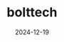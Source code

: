---  
layout: startup_page  
title: "bolttech"  
id: "bolttech.io"  
permalink: "/bolttechbolttech.io12192024/"  
website: "https://bolttech.io/"  
funding_round: "Series C"  
funding_amount: "$100M"  
investors: "Dragon Fund, Baillie Gifford, Generali"  
about: "bolttech is a global insurtech company aiming to build a leading technology-enabled ecosystem for insurance and protection. It connects insurers, distributors, and customers to make buying and selling insurance more efficient, offering a full suite of digital and data-driven capabilities. The company serves customers in over 35 markets across the globe."  
markets: "Insurtech, Insurance, Insurance technology, Device protection, Alternative distribution, Insurance distribution, Insurance exchange, Digital insurance"  
hq: "Singapore, Singapore"  
founded_year: "2020"  
linkedin: "https://www.linkedin.com/company/bolttech"  
twitter: ""  
instagram: ""  
facebook: ""  
crunchbase: "https://www.crunchbase.com/organization/bolttech?utm_source=linkedin&utm_medium=referral&utm_campaign=linkedin_companies&utm_content=profile_cta_anon&trk=funding_crunchbase"  
pitchbook: "https://pitchbook.com/profiles/company/463237-57"  

date_display: "19-Dec-2024"  
date: "2024-12-19"

# SEO Optimization  
meta_title: "bolttech - Series C Funding ($100M)"  
meta_description: "bolttech, bolttech is a global insurtech company aiming to build a leading technology-enabled ecosystem for insurance and protection. It connects insurers, dist..."  
meta_keywords: "bolttech, Insurtech, Insurance, Insurance technology, Device protection, Alternative distribution, Insurance distribution, Insurance exchange, Digital insurance, Series C funding"  
canonical_url: "https://startup.projectstartups.com/bolttechbolttech.io12192024/"  
---